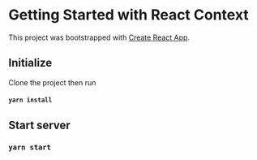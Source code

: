 # Getting Started with React Context

This project was bootstrapped with [Create React App](https://github.com/facebook/create-react-app).

## Initialize

Clone the project then run
#### `yarn install`

## Start server

### `yarn start`


